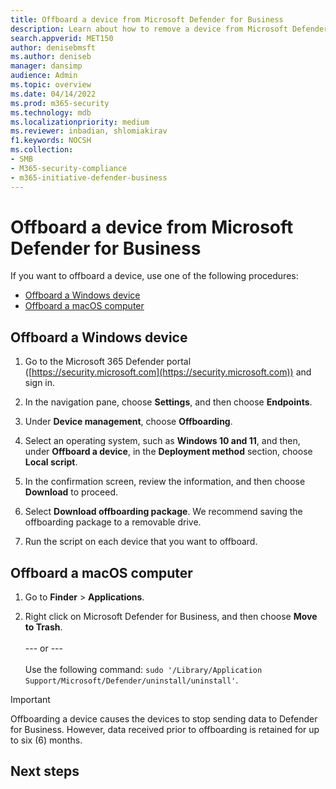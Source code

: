 ```yaml
---
title: Offboard a device from Microsoft Defender for Business
description: Learn about how to remove a device from Microsoft Defender for Business
search.appverid: MET150
author: denisebmsft
ms.author: deniseb
manager: dansimp 
audience: Admin
ms.topic: overview
ms.date: 04/14/2022
ms.prod: m365-security
ms.technology: mdb
ms.localizationpriority: medium
ms.reviewer: inbadian, shlomiakirav
f1.keywords: NOCSH 
ms.collection: 
- SMB
- M365-security-compliance
- m365-initiative-defender-business
---
```


# Offboard a device from Microsoft Defender for Business

If you want to offboard a device, use one of the following procedures:

- [Offboard a Windows device](#offboard-a-windows-device)
- [Offboard a macOS computer](#offboard-a-macos-computer)

## Offboard a Windows device

1. Go to the Microsoft 365 Defender portal ([https://security.microsoft.com](https://security.microsoft.com)) and sign in.

2. In the navigation pane, choose **Settings**, and then choose **Endpoints**.

3. Under **Device management**, choose **Offboarding**.

4. Select an operating system, such as **Windows 10 and 11**, and then, under **Offboard a device**, in the **Deployment method** section, choose **Local script**. 

5. In the confirmation screen, review the information, and then choose **Download** to proceed.

6. Select **Download offboarding package**. We recommend saving the offboarding package to a removable drive.

7. Run the script on each device that you want to offboard.

## Offboard a macOS computer

1. Go to **Finder** > **Applications**. 

2. Right click on Microsoft Defender for Business, and then choose **Move to Trash**. <br/><br/>--- or --- <br/><br/> Use the following command: `sudo '/Library/Application Support/Microsoft/Defender/uninstall/uninstall'`.

> [!IMPORTANT]
> Offboarding a device causes the devices to stop sending data to Defender for Business. However, data received prior to offboarding is retained for up to six (6) months.

## Next steps

